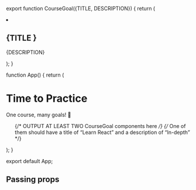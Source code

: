 export function CourseGoal({TITLE, DESCRIPTION}) {
  return (
    <li>
      <h2>{TITLE }</h2>
      <p>{DESCRIPTION}</p>
    </li>
  );
}

function App() {
  return (
    <div id="app" data-testid="app">
      <h1>Time to Practice</h1>
      <p>One course, many goals! 🎯</p>
      <ul>
      <CourseGoal TITLE="Learn React" DESCRIPTION="In-depth" />
      <CourseGoal TITLE="PRACTICE" DESCRIPTION="Practice working with react, components etc" />
        {/* OUTPUT AT LEAST TWO CourseGoal components here */}
        {/* One of them should have a title of “Learn React” and a description of “In-depth” */}
      </ul>
    </div>
  );
}

export default App;

## Passing props

